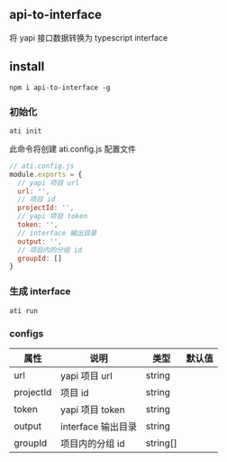## api-to-interface
将 yapi 接口数据转换为 typescript interface
## install
``` 
npm i api-to-interface -g
```

### 初始化
```
ati init 
```
此命令将创建 ati.config.js 配置文件

``` js
// ati.config.js
module.exports = {
  // yapi 项目 url
  url: '',
  // 项目 id
  projectId: '',
  // yapi 项目 token
  token: '',
  // interface 输出目录
  output: '',
  // 项目内的分组 id
  groupId: []
}
```

### 生成 interface
```
ati run
```

### configs
| 属性      | 说明               | 类型     | 默认值 |
| --------- | ------------------ | -------- | ------ |
| url       | yapi 项目 url      | string   |        |
| projectId | 项目 id            | string   |        |
| token     | yapi 项目 token    | string   |        |
| output    | interface 输出目录 | string   |        |
| groupId   | 项目内的分组 id    | string[] |        |